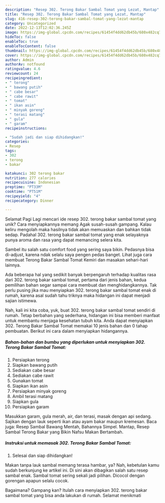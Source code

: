 ```yaml
---
description: "Resep 302. Terong Bakar Sambal Tomat yang Lezat, Mantap"
title: "Resep 302. Terong Bakar Sambal Tomat yang Lezat, Mantap"
slug: 416-resep-302-terong-bakar-sambal-tomat-yang-lezat-mantap
category: Uncategorized
date: 2022-12-13T12:02:36.245Z
image: https://img-global.cpcdn.com/recipes/61454f4dd62db45b/680x482cq70/302-terong-bakar-sambal-tomat-foto-resep-utama.jpg
hideToc: false
enableToc: true
enableTocContent: false
thumbnail: https://img-global.cpcdn.com/recipes/61454f4dd62db45b/680x482cq70/302-terong-bakar-sambal-tomat-foto-resep-utama.jpg
cover: https://img-global.cpcdn.com/recipes/61454f4dd62db45b/680x482cq70/302-terong-bakar-sambal-tomat-foto-resep-utama.jpg
author: Admin
authorAv: notfound
ratingvalue: 4.6
reviewcount: 24
recipeingredient:
- " terong"
- " bawang putih"
- " cabe besar"
- " cabe rawit"
- " tomat"
- " ikan asin"
- " minyak goreng"
- " terasi matang"
- " gula"
- " garam"
recipeinstructions:

- "Sudah jadi dan siap dihidangkan!"
categories:
- Resep
tags:
- 302
- terong
- bakar

katakunci: 302 terong bakar 
nutrition: 277 calories
recipecuisine: Indonesian
preptime: "PT33M"
cooktime: "PT51M"
recipeyield: "4"
recipecategory: Dinner

---
```



Selamat Pagi Lagi mencari ide resep 302. terong bakar sambal tomat yang unik? Cara menyiapkannya memang Agak susah-susah gampang. Kalau keliru mengolah maka hasilnya tidak akan memuaskan dan bahkan tidak sedap. Padahal 302. terong bakar sambal tomat yang enak selayaknya punya aroma dan rasa yang dapat memancing selera kita.


Sambel itu salah satu comfort food yang sering saya bikin. Pedasnya bisa di-adjust, karena ndak selalu saya pengen pedas banget. Lihat juga cara membuat Terong Bakar Sambal Tomat Kemiri dan masakan sehari-hari lainnya.

Ada beberapa hal yang sedikit banyak berpengaruh terhadap kualitas rasa dari 302. terong bakar sambal tomat, pertama dari jenis bahan, kedua pemilihan bahan segar sampai cara membuat dan menghidangkannya. Tak perlu pusing jika mau menyiapkan 302. terong bakar sambal tomat enak di rumah, karena asal sudah tahu triknya maka hidangan ini dapat menjadi sajian istimewa.


Nah, kali ini kita coba, yuk, buat 302. terong bakar sambal tomat sendiri di rumah. Tetap berbahan yang sederhana, hidangan ini bisa memberi manfaat untuk membantu menjaga kesehatan tubuh kita. Anda dapat menyiapkan 302. Terong Bakar Sambal Tomat memakai 10 jenis bahan dan 0 tahap pembuatan. Berikut ini cara dalam menyiapkan hidangannya.

<!--inarticleads1-->

##### Bahan-bahan dan bumbu yang diperlukan untuk menyiapkan 302. Terong Bakar Sambal Tomat:

1. Persiapkan  terong
1. Siapkan  bawang putih
1. Sediakan  cabe besar
1. Sediakan  cabe rawit
1. Gunakan  tomat
1. Siapkan  ikan asin
1. Persiapkan  minyak goreng
1. Ambil  terasi matang
1. Siapkan  gula
1. Persiapkan  garam


Masukkan garam, gula merah, air, dan terasi, masak dengan api sedang. Sajikan dengan lauk seperti ikan atau ayam bakar maupun kremesan. Baca juga: Resep Sambal Bawang Mentah, Bahannya Simpel. Mantap, Resep Sambal Terong Bakar yang Bikin Nafsu Makan Bertambah. 

<!--inarticleads2-->

##### Instruksi untuk memasak 302. Terong Bakar Sambal Tomat:


1. Selesai dan siap dihidangkan!

Makan tanpa lauk sambal memang terasa hambar, ya? Nah, kebetulan kamu sudah berkunjung ke artikel ini. Di sini akan dibagikan salah satu resep sambal enak. Sambal tomat sering sekali jadi pilihan. Dicocol dengan gorengan apapun selalu cocok. 

Bagaimana? Gampang kan? Itulah cara menyiapkan 302. terong bakar sambal tomat yang bisa anda lakukan di rumah. Selamat menikmati

